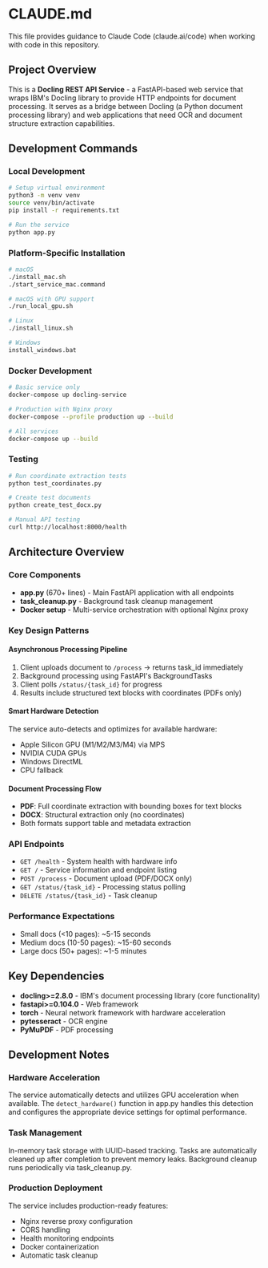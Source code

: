 # CLAUDE.md

This file provides guidance to Claude Code (claude.ai/code) when working with code in this repository.

## Project Overview

This is a **Docling REST API Service** - a FastAPI-based web service that wraps IBM's Docling library to provide HTTP endpoints for document processing. It serves as a bridge between Docling (a Python document processing library) and web applications that need OCR and document structure extraction capabilities.

## Development Commands

### Local Development
```bash
# Setup virtual environment
python3 -m venv venv
source venv/bin/activate
pip install -r requirements.txt

# Run the service
python app.py
```

### Platform-Specific Installation
```bash
# macOS
./install_mac.sh
./start_service_mac.command

# macOS with GPU support
./run_local_gpu.sh

# Linux
./install_linux.sh

# Windows
install_windows.bat
```

### Docker Development
```bash
# Basic service only
docker-compose up docling-service

# Production with Nginx proxy
docker-compose --profile production up --build

# All services
docker-compose up --build
```

### Testing
```bash
# Run coordinate extraction tests
python test_coordinates.py

# Create test documents
python create_test_docx.py

# Manual API testing
curl http://localhost:8000/health
```

## Architecture Overview

### Core Components
- **app.py** (670+ lines) - Main FastAPI application with all endpoints
- **task_cleanup.py** - Background task cleanup management
- **Docker setup** - Multi-service orchestration with optional Nginx proxy

### Key Design Patterns

#### Asynchronous Processing Pipeline
1. Client uploads document to `/process` → returns task_id immediately
2. Background processing using FastAPI's BackgroundTasks
3. Client polls `/status/{task_id}` for progress
4. Results include structured text blocks with coordinates (PDFs only)

#### Smart Hardware Detection
The service auto-detects and optimizes for available hardware:
- Apple Silicon GPU (M1/M2/M3/M4) via MPS
- NVIDIA CUDA GPUs
- Windows DirectML
- CPU fallback

#### Document Processing Flow
- **PDF**: Full coordinate extraction with bounding boxes for text blocks
- **DOCX**: Structural extraction only (no coordinates)
- Both formats support table and metadata extraction

### API Endpoints
- `GET /health` - System health with hardware info
- `GET /` - Service information and endpoint listing  
- `POST /process` - Document upload (PDF/DOCX only)
- `GET /status/{task_id}` - Processing status polling
- `DELETE /status/{task_id}` - Task cleanup

### Performance Expectations
- Small docs (<10 pages): ~5-15 seconds
- Medium docs (10-50 pages): ~15-60 seconds
- Large docs (50+ pages): ~1-5 minutes

## Key Dependencies
- **docling>=2.8.0** - IBM's document processing library (core functionality)
- **fastapi>=0.104.0** - Web framework
- **torch** - Neural network framework with hardware acceleration
- **pytesseract** - OCR engine
- **PyMuPDF** - PDF processing

## Development Notes

### Hardware Acceleration
The service automatically detects and utilizes GPU acceleration when available. The `detect_hardware()` function in app.py handles this detection and configures the appropriate device settings for optimal performance.

### Task Management
In-memory task storage with UUID-based tracking. Tasks are automatically cleaned up after completion to prevent memory leaks. Background cleanup runs periodically via task_cleanup.py.

### Production Deployment
The service includes production-ready features:
- Nginx reverse proxy configuration
- CORS handling
- Health monitoring endpoints
- Docker containerization
- Automatic task cleanup